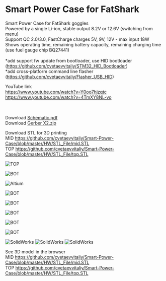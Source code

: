 # Smart Power Case for FatShark 
Smart Power Case for FatShark goggles <br>
Powered by a single Li-ion, stable output 8.2V or 12.6V (switching from menu)<br>
Support QC 2.0/3.0, FastCharge charges 5V, 9V, 12V - max input 18W<br>
Shows operating time, remaining battery capacity, remaining charging time (use fuel gauge chip BQ27441)<br>
<br>
*add support fw update from bootloader, use HID bootloader (https://github.com/cvetaevvitaliy/STM32_HID_Bootloader)<br>
*add cross-platform command line flasher (https://github.com/cvetaevvitaliy/Flasher_USB_HID)<br>

YouTube link <br>https://www.youtube.com/watch?v=Y0oo7hjzqtc <br>
https://www.youtube.com/watch?v=4TmXY8NL-vo


<br><br> Download [Schematic.pdf](https://github.com/cvetaevvitaliy/Smart-Power-Case/blob/master/HW/schematic.pdf)
<br>
Download [Gerber X2.zip](https://github.com/cvetaevvitaliy/Smart-Power-Case/blob/master/HW/GerberX2_V2_2.zip)

Download STL for 3D printing <br>
MID https://github.com/cvetaevvitaliy/Smart-Power-Case/blob/master/HW/STL_File/mid.STL<br>
TOP https://github.com/cvetaevvitaliy/Smart-Power-Case/blob/master/HW/STL_File/top.STL<br>

![TOP](https://github.com/cvetaevvitaliy/Smart-Power-Case/blob/master/HW/2020-05-30_23-37-36.png)

![BOT](https://github.com/cvetaevvitaliy/Smart-Power-Case/blob/master/HW/2020-05-30_23-38-08.png)

![Altium](https://github.com/cvetaevvitaliy/Smart-Power-Case/blob/master/HW/2020-05-30_23-38-28.png)


![BOT](https://github.com/cvetaevvitaliy/Smart-Power-Case/blob/master/HW/IMG_5678.jpeg)

![BOT](https://github.com/cvetaevvitaliy/Smart-Power-Case/blob/master/HW/IMG_5679.jpeg)

![BOT](https://github.com/cvetaevvitaliy/Smart-Power-Case/blob/master/HW/IMG_5680.jpeg)

![BOT](https://github.com/cvetaevvitaliy/Smart-Power-Case/blob/master/HW/IMG_5682.jpeg)

![BOT](https://github.com/cvetaevvitaliy/Smart-Power-Case/blob/master/HW/IMG_5686.jpeg)


![SolidWorks](https://github.com/cvetaevvitaliy/Smart-Power-Case/blob/master/HW/2020-05-31_0-51-28.png)
![SolidWorks](https://github.com/cvetaevvitaliy/Smart-Power-Case/blob/master/HW/2020-05-31_0-50-00.png)
![SolidWorks](https://github.com/cvetaevvitaliy/Smart-Power-Case/blob/master/HW/2020-05-31_0-50-51.png)

See 3D model in the browser <br>
MID https://github.com/cvetaevvitaliy/Smart-Power-Case/blob/master/HW/STL_File/mid.STL<br>
TOP https://github.com/cvetaevvitaliy/Smart-Power-Case/blob/master/HW/STL_File/top.STL<br>
